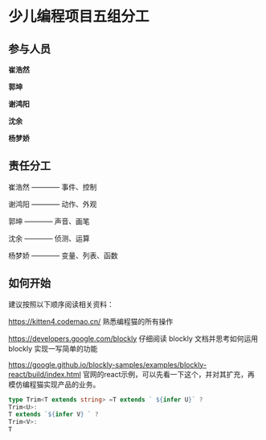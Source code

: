 # 少儿编程项目五组分工

## 参与人员

**崔浩然**

**郭坤**

**谢鸿阳**

**沈余**

**杨梦娇**



## 责任分工

崔浩然 ———— 事件、控制

谢鸿阳 ———— 动作、外观

郭坤     ———— 声音、画笔

沈余     ———— 侦测、运算

杨梦娇 ———— 变量、列表、函数



## 如何开始

建议按照以下顺序阅读相关资料：

https://kitten4.codemao.cn/   熟悉编程猫的所有操作

https://developers.google.com/blockly  仔细阅读 blockly 文档并思考如何运用 blockly 实现一写简单的功能

https://google.github.io/blockly-samples/examples/blockly-react/build/index.html 官网的react示例，可以先看一下这个，并对其扩充，再模仿编程猫实现产品的业务。



```typescript
type Trim<T extends string> =T extends ` ${infer U}` ?
Trim<U>: 
T extends `${infer V} ` ? 
Trim<V>:
T
```





